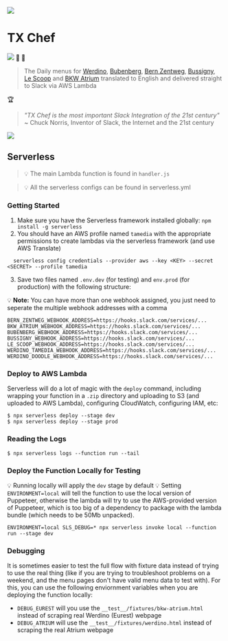 ![](media/hamburger300x300.png)

# TX Chef

![](https://github.com/tamediadigital/tx-chef/workflows/build/badge.svg) :pizza: :hamburger: 

> The Daily menus for [Werdino](https://clients.eurest.ch/de/tamediazuerich/menu), [Bubenberg](https://clients.eurest.ch/dzz/de/Bubenberg), [Bern Zentweg](https://www.eurest.ch/dzb), [Bussigny](https://www.eurest.ch/cil), [Le Scoop](https://www.eurest.ch/tamedia-lausanne) and [BKW Atrium](https://bkw-bern.sv-restaurant.ch/de/menuplan) translated to English and delivered straight to Slack via AWS Lambda


:trophy:

> _"TX Chef is the most important Slack Integration of the 21st century"_   
~ Chuck Norris, Inventor of Slack, the Internet and the 21st century

![](media/screenshot.png)

## Serverless

> :bulb: The main Lambda function is found in `handler.js`

> :bulb: All the serverless configs can be found in serverless.yml

### Getting Started

1. Make sure you have the Serverless framework installed globally: `npm install -g serverless`
2. You should have an AWS profile named `tamedia` with the appropriate permissions to create lambdas via the serverless framework (and use AWS Translate)
```
  serverless config credentials --provider aws --key <KEY> --secret <SECRET> --profile tamedia
```
3. Save two files named `.env.dev` (for testing) and `env.prod` (for production) with the following structure:

:bulb: **Note:** You can have more than one webhook assigned, you just need to seperate the multiple webhook addresses with a comma

```
BERN_ZENTWEG_WEBHOOK_ADDRESS=https://hooks.slack.com/services/...
BKW_ATRIUM_WEBHOOK_ADDRESS=https://hooks.slack.com/services/...
BUBENBERG_WEBHOOK_ADDRESS=https://hooks.slack.com/services/...
BUSSIGNY_WEBHOOK_ADDRESS=https://hooks.slack.com/services/...
LE_SCOOP_WEBHOOK_ADDRESS=https://hooks.slack.com/services/...
WERDINO_TAMEDIA_WEBHOOK_ADDRESS=https://hooks.slack.com/services/...
WERDINO_DOODLE_WEBHOOK_ADDRESS=https://hooks.slack.com/services/...
```

### Deploy to AWS Lambda

Serverless will do a lot of magic with the `deploy` command, including wrapping your function in a `.zip` directory and uploading to S3 (and uploaded to AWS Lambda), configuring CloudWatch, configuring IAM, etc:

```
$ npx serverless deploy --stage dev
$ npx serverless deploy --stage prod
```

### Reading the Logs

```
$ npx serverless logs --function run --tail
```

### Deploy the Function Locally for Testing

:bulb: Running locally will apply the `dev` stage by default
:bulb: Setting `ENVIRONMENT=local` will tell the function to use the local version of Puppeteer, otherwise the lambda will try to use the AWS-provided version of Puppeteer, which is too big of a dependency to package with the lambda bundle (which needs to be 50Mb unpacked).

```
ENVIRONMENT=local SLS_DEBUG=* npx serverless invoke local --function run --stage dev
```

### Debugging

It is sometimes easier to test the full flow with fixture data instead of trying to use the real thing (like if you are trying to troubleshoot problems on a weekend, and the menu pages don't have valid menu data to test with). For this, you can use the following enviornment variables when you are deploying the function locally:

- `DEBUG_EUREST` will you use the `__test__/fixtures/bkw-atrium.html` instead of scraping real Werdino (Eurest) webpage 
- `DEBUG_ATRIUM` will use the `__test__/fixtures/werdino.html` instead of scraping the real Atrium webpage


